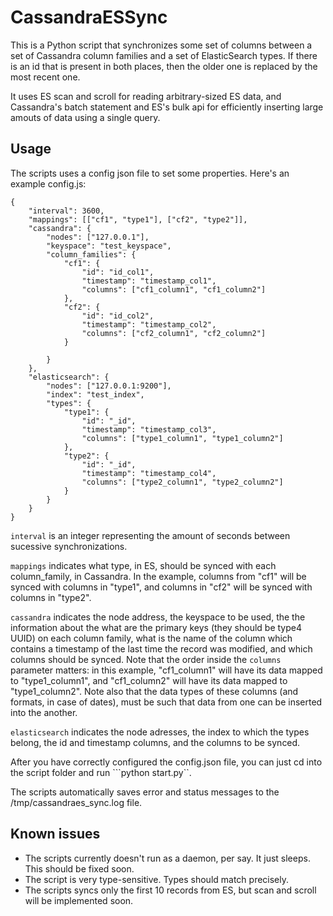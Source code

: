 # CassandraESSync

This is a Python script that synchronizes some set of columns between a set of Cassandra column families and a set of ElasticSearch types.
If there is an id that is present in both places, then the older one is replaced by the most recent one.

It uses ES scan and scroll for reading arbitrary-sized ES data, and Cassandra's batch statement and ES's bulk api for efficiently inserting large amouts of data using a single query.

## Usage

The scripts uses a config json file to set some properties. Here's an example config.js: 

```
{
	"interval": 3600,
	"mappings": [["cf1", "type1"], ["cf2", "type2"]],
	"cassandra": {
		"nodes": ["127.0.0.1"], 
		"keyspace": "test_keyspace",
		"column_families": {
			"cf1": {
				"id": "id_col1",
				"timestamp": "timestamp_col1",
				"columns": ["cf1_column1", "cf1_column2"]
			},
			"cf2": {
				"id": "id_col2",
				"timestamp": "timestamp_col2",
				"columns": ["cf2_column1", "cf2_column2"]
			}

		}
	}, 
	"elasticsearch": {
		"nodes": ["127.0.0.1:9200"], 
		"index": "test_index",
		"types": {
			"type1": {
				"id": "_id",
				"timestamp": "timestamp_col3",
				"columns": ["type1_column1", "type1_column2"]
			},
			"type2": {
				"id": "_id",
				"timestamp": "timestamp_col4",
				"columns": ["type2_column1", "type2_column2"]
			}
		}
	}
}
```
```interval``` is an integer representing the amount of seconds between sucessive synchronizations.

```mappings``` indicates what type, in ES, should be synced with each column_family, in Cassandra. In the example, columns from "cf1" will be synced with columns in "type1", and columns in "cf2" will be synced with columns in "type2".

```cassandra``` indicates the node address, the keyspace to be used, the the information about the what are the primary keys (they should be type4 UUID) on each column family, what is the name of the column which contains a timestamp of the last time the record was modified, and which columns should be synced. Note that the order inside the ```columns``` parameter matters: in this example, "cf1_column1" will have its data mapped to "type1_column1", and "cf1_column2" will have its data mapped to "type1_column2". Note also that the data types of these columns (and formats, in case of dates), must be such that data from one can be inserted into the another. 


```elasticsearch``` indicates the node adresses, the index to which the types belong, the id and timestamp columns, and the columns to be synced.


After you have correctly configured the config.json file, you can just cd into the script folder and run ```python start.py``.

The scripts automatically saves error and status messages to the /tmp/cassandraes_sync.log file. 

## Known issues 

* The scripts currently doesn't run as a daemon, per say. It just sleeps. This should be fixed soon.
* The script is very type-sensitive. Types should match precisely. 
* The scripts syncs only the first 10 records from ES, but scan and scroll will be implemented soon.





